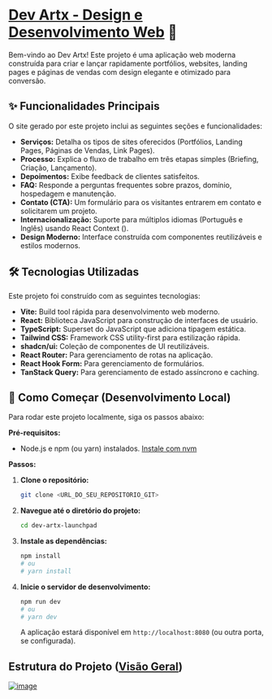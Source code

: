 # [Dev Artx - Design e Desenvolvimento Web](https://dev-artx.vercel.app/) 🚀

Bem-vindo ao Dev Artx! Este projeto é uma aplicação web moderna construída para criar e lançar rapidamente portfólios, websites, landing pages e páginas de vendas com design elegante e otimizado para conversão.

## ✨ Funcionalidades Principais

O site gerado por este projeto inclui as seguintes seções e funcionalidades:

*   **Serviços:** Detalha os tipos de sites oferecidos (Portfólios, Landing Pages, Páginas de Vendas, Link Pages).
*   **Processo:** Explica o fluxo de trabalho em três etapas simples (Briefing, Criação, Lançamento).
*   **Depoimentos:** Exibe feedback de clientes satisfeitos.
*   **FAQ:** Responde a perguntas frequentes sobre prazos, domínio, hospedagem e manutenção.
*   **Contato (CTA):** Um formulário para os visitantes entrarem em contato e solicitarem um projeto.
*   **Internacionalização:** Suporte para múltiplos idiomas (Português e Inglês) usando React Context (<mcfile name="LanguageContext.tsx" path="c:\Users\Arthu\OneDrive\Área de Trabalho\00_DEV\dev-artx-launchpad\src\contexts\LanguageContext.tsx"></mcfile>).
*   **Design Moderno:** Interface construída com componentes reutilizáveis e estilos modernos.

## 🛠️ Tecnologias Utilizadas

Este projeto foi construído com as seguintes tecnologias:

*   **Vite:** Build tool rápida para desenvolvimento web moderno.
*   **React:** Biblioteca JavaScript para construção de interfaces de usuário.
*   **TypeScript:** Superset do JavaScript que adiciona tipagem estática.
*   **Tailwind CSS:** Framework CSS utility-first para estilização rápida.
*   **shadcn/ui:** Coleção de componentes de UI reutilizáveis.
*   **React Router:** Para gerenciamento de rotas na aplicação.
*   **React Hook Form:** Para gerenciamento de formulários.
*   **TanStack Query:** Para gerenciamento de estado assíncrono e caching.

## 🚀 Como Começar (Desenvolvimento Local)

Para rodar este projeto localmente, siga os passos abaixo:

**Pré-requisitos:**

*   Node.js e npm (ou yarn) instalados. [Instale com nvm](https://github.com/nvm-sh/nvm#installing-and-updating)

**Passos:**

1.  **Clone o repositório:**
    ```bash
    git clone <URL_DO_SEU_REPOSITORIO_GIT>
    ```
2.  **Navegue até o diretório do projeto:**
    ```bash
    cd dev-artx-launchpad
    ```
3.  **Instale as dependências:**
    ```bash
    npm install
    # ou
    # yarn install
    ```
4.  **Inicie o servidor de desenvolvimento:**
    ```bash
    npm run dev
    # ou
    # yarn dev
    ```
    A aplicação estará disponível em `http://localhost:8080` (ou outra porta, se configurada).

## Estrutura do Projeto ([Visão Geral](https://dev-artx.vercel.app/))

[![image](https://github.com/user-attachments/assets/f3eab158-e181-4627-8be9-27b54ff6d55a)](https://dev-artx.vercel.app/)
